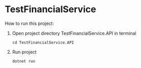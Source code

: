 # TestFinancialService

How to run this project:
1. Open project directory TestFinancialService.API in terminal
   ```console
   cd TestFinancialService.API
   ```
2. Run project
   ```console
   dotnet run
   ```
